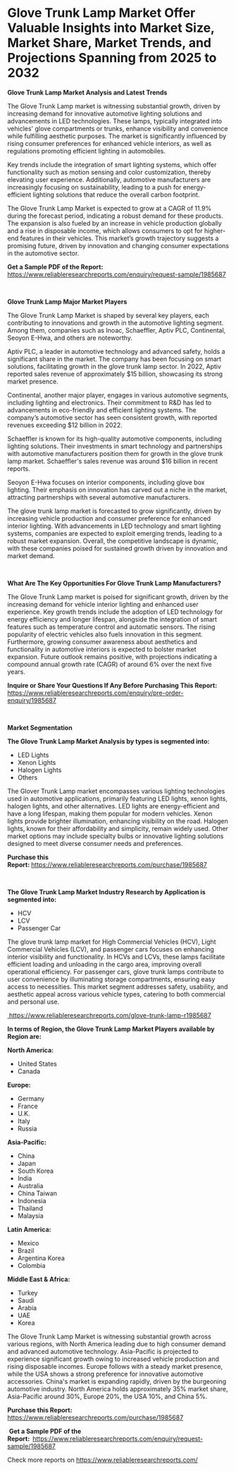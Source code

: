 <p><h1>Glove Trunk Lamp Market Offer Valuable Insights into Market Size, Market Share, Market Trends, and Projections Spanning from 2025 to 2032</h1></p><p><strong>Glove Trunk Lamp Market Analysis and Latest Trends</strong></p>
<p><p>The Glove Trunk Lamp market is witnessing substantial growth, driven by increasing demand for innovative automotive lighting solutions and advancements in LED technologies. These lamps, typically integrated into vehicles' glove compartments or trunks, enhance visibility and convenience while fulfilling aesthetic purposes. The market is significantly influenced by rising consumer preferences for enhanced vehicle interiors, as well as regulations promoting efficient lighting in automobiles.</p><p>Key trends include the integration of smart lighting systems, which offer functionality such as motion sensing and color customization, thereby elevating user experience. Additionally, automotive manufacturers are increasingly focusing on sustainability, leading to a push for energy-efficient lighting solutions that reduce the overall carbon footprint.</p><p>The Glove Trunk Lamp Market is expected to grow at a CAGR of 11.9% during the forecast period, indicating a robust demand for these products. The expansion is also fueled by an increase in vehicle production globally and a rise in disposable income, which allows consumers to opt for higher-end features in their vehicles. This market’s growth trajectory suggests a promising future, driven by innovation and changing consumer expectations in the automotive sector.</p></p>
<p><strong>Get a Sample PDF of the Report:&nbsp;</strong> <a href="https://www.reliableresearchreports.com/enquiry/request-sample/1985687?utm_campaign=3110&utm_medium=2&utm_source=Github&utm_content=ia&utm_term=31032025&utm_id=glove-trunk-lamp">https://www.reliableresearchreports.com/enquiry/request-sample/1985687</a></p>
<p>&nbsp;</p>
<p><strong>Glove Trunk Lamp Major Market Players</strong></p>
<p><p>The Glove Trunk Lamp Market is shaped by several key players, each contributing to innovations and growth in the automotive lighting segment. Among them, companies such as Inoac, Schaeffler, Aptiv PLC, Continental, Seoyon E-Hwa, and others are noteworthy.</p><p>Aptiv PLC, a leader in automotive technology and advanced safety, holds a significant share in the market. The company has been focusing on smart solutions, facilitating growth in the glove trunk lamp sector. In 2022, Aptiv reported sales revenue of approximately $15 billion, showcasing its strong market presence.</p><p>Continental, another major player, engages in various automotive segments, including lighting and electronics. Their commitment to R&D has led to advancements in eco-friendly and efficient lighting systems. The company’s automotive sector has seen consistent growth, with reported revenues exceeding $12 billion in 2022.</p><p>Schaeffler is known for its high-quality automotive components, including lighting solutions. Their investments in smart technology and partnerships with automotive manufacturers position them for growth in the glove trunk lamp market. Schaeffler's sales revenue was around $16 billion in recent reports.</p><p>Seoyon E-Hwa focuses on interior components, including glove box lighting. Their emphasis on innovation has carved out a niche in the market, attracting partnerships with several automotive manufacturers.</p><p>The glove trunk lamp market is forecasted to grow significantly, driven by increasing vehicle production and consumer preference for enhanced interior lighting. With advancements in LED technology and smart lighting systems, companies are expected to exploit emerging trends, leading to a robust market expansion. Overall, the competitive landscape is dynamic, with these companies poised for sustained growth driven by innovation and market demand.</p></p>
<p>&nbsp;</p>
<p><strong>What Are The Key Opportunities For Glove Trunk Lamp Manufacturers?</strong></p>
<p><p>The Glove Trunk Lamp market is poised for significant growth, driven by the increasing demand for vehicle interior lighting and enhanced user experience. Key growth trends include the adoption of LED technology for energy efficiency and longer lifespan, alongside the integration of smart features such as temperature control and automatic sensors. The rising popularity of electric vehicles also fuels innovation in this segment. Furthermore, growing consumer awareness about aesthetics and functionality in automotive interiors is expected to bolster market expansion. Future outlook remains positive, with projections indicating a compound annual growth rate (CAGR) of around 6% over the next five years.</p></p>
<p><strong>Inquire or Share Your Questions If Any Before Purchasing This Report:</strong> <a href="https://www.reliableresearchreports.com/enquiry/pre-order-enquiry/1985687?utm_campaign=3110&utm_medium=2&utm_source=Github&utm_content=ia&utm_term=31032025&utm_id=glove-trunk-lamp">https://www.reliableresearchreports.com/enquiry/pre-order-enquiry/1985687</a></p>
<p>&nbsp;</p>
<p><strong>Market Segmentation</strong></p>
<p><strong>The Glove Trunk Lamp Market Analysis by types is segmented into:</strong></p>
<p><ul><li>LED Lights</li><li>Xenon Lights</li><li>Halogen Lights</li><li>Others</li></ul></p>
<p><p>The Glover Trunk Lamp market encompasses various lighting technologies used in automotive applications, primarily featuring LED lights, xenon lights, halogen lights, and other alternatives. LED lights are energy-efficient and have a long lifespan, making them popular for modern vehicles. Xenon lights provide brighter illumination, enhancing visibility on the road. Halogen lights, known for their affordability and simplicity, remain widely used. Other market options may include specialty bulbs or innovative lighting solutions designed to meet diverse consumer needs and preferences.</p></p>
<p><strong>Purchase this Report:&nbsp;</strong><a href="https://www.reliableresearchreports.com/purchase/1985687?utm_campaign=3110&utm_medium=2&utm_source=Github&utm_content=ia&utm_term=31032025&utm_id=glove-trunk-lamp">https://www.reliableresearchreports.com/purchase/1985687</a></p>
<p>&nbsp;</p>
<p><strong>The Glove Trunk Lamp Market Industry Research by Application is segmented into:</strong></p>
<p><ul><li>HCV</li><li>LCV</li><li>Passenger Car</li></ul></p>
<p><p>The glove trunk lamp market for High Commercial Vehicles (HCV), Light Commercial Vehicles (LCV), and passenger cars focuses on enhancing interior visibility and functionality. In HCVs and LCVs, these lamps facilitate efficient loading and unloading in the cargo area, improving overall operational efficiency. For passenger cars, glove trunk lamps contribute to user convenience by illuminating storage compartments, ensuring easy access to necessities. This market segment addresses safety, usability, and aesthetic appeal across various vehicle types, catering to both commercial and personal use.</p></p>
<p><a href="https://www.reliableresearchreports.com/glove-trunk-lamp-r1985687?utm_campaign=3110&utm_medium=2&utm_source=Github&utm_content=ia&utm_term=31032025&utm_id=glove-trunk-lamp">&nbsp;https://www.reliableresearchreports.com/glove-trunk-lamp-r1985687</a></p>
<p><strong>In terms of Region, the Glove Trunk Lamp Market Players available by Region are:</strong></p>
<p>
    <p> <strong> North America: </strong>
        <ul>
            <li>United States</li>
            <li>Canada</li>
        </ul>
        </p> 
    <p> <strong> Europe: </strong>
        <ul>
            <li>Germany</li>
            <li>France</li>
            <li>U.K.</li>
            <li>Italy</li>
            <li>Russia</li>
        </ul>
        </p> 
    <p> <strong> Asia-Pacific: </strong>
        <ul>
            <li>China</li>
            <li>Japan</li>
            <li>South Korea</li>
            <li>India</li>
            <li>Australia</li>
            <li>China Taiwan</li>
            <li>Indonesia</li>
            <li>Thailand</li>
            <li>Malaysia</li>
        </ul>
        </p> 
    <p> <strong> Latin America: </strong>
        <ul>
            <li>Mexico</li>
            <li>Brazil</li>
            <li>Argentina Korea</li>
            <li>Colombia</li>
        </ul>
        </p> 
    <p> <strong> Middle East & Africa: </strong>
        <ul>
            <li>Turkey</li>
            <li>Saudi</li>
            <li>Arabia</li>
            <li>UAE</li>
            <li>Korea</li>
        </ul>
    </p>
    </p>
<p><p>The Glove Trunk Lamp Market is witnessing substantial growth across various regions, with North America leading due to high consumer demand and advanced automotive technology. Asia-Pacific is projected to experience significant growth owing to increased vehicle production and rising disposable incomes. Europe follows with a steady market presence, while the USA shows a strong preference for innovative automotive accessories. China's market is expanding rapidly, driven by the burgeoning automotive industry. North America holds approximately 35% market share, Asia-Pacific around 30%, Europe 20%, the USA 10%, and China 5%.</p></p>
<p><strong>Purchase this Report: </strong><a href="https://www.reliableresearchreports.com/purchase/1985687?utm_campaign=3110&utm_medium=2&utm_source=Github&utm_content=ia&utm_term=31032025&utm_id=glove-trunk-lamp">https://www.reliableresearchreports.com/purchase/1985687</a></p>
<p>&nbsp;<strong>Get a Sample PDF of the Report:&nbsp;&nbsp;</strong><a href="https://www.reliableresearchreports.com/enquiry/request-sample/1985687?utm_campaign=3110&utm_medium=2&utm_source=Github&utm_content=ia&utm_term=31032025&utm_id=glove-trunk-lamp">https://www.reliableresearchreports.com/enquiry/request-sample/1985687</a></p>
<p><strong></strong></p>
<p>Check more reports on <a href="https://www.reliableresearchreports.com/?utm_campaign=3110&utm_medium=2&utm_source=Github&utm_content=ia&utm_term=31032025&utm_id=glove-trunk-lamp">https://www.reliableresearchreports.com/</a></p>